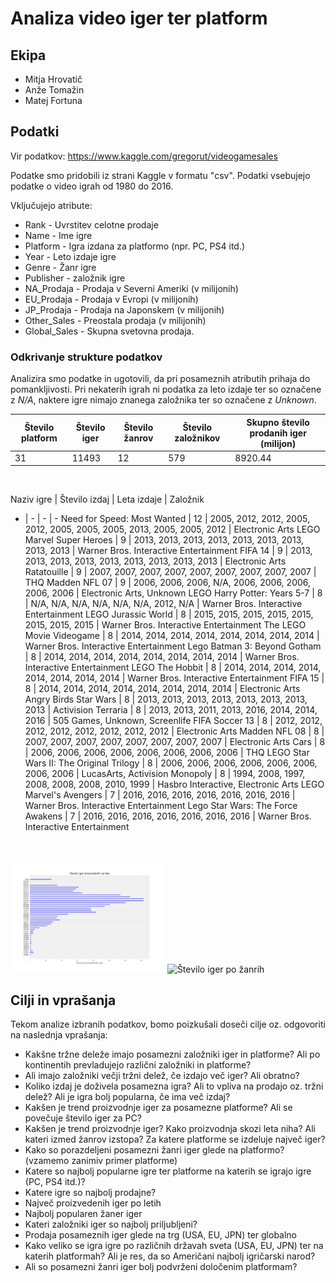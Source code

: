 # Analiza video iger ter platform
## Ekipa
* Mitja Hrovatič
* Anže Tomažin
* Matej Fortuna


## Podatki
Vir podatkov: https://www.kaggle.com/gregorut/videogamesales

Podatke smo pridobili iz strani Kaggle v formatu "csv".
Podatki vsebujejo podatke o video igrah od 1980 do 2016.

Vključujejo atribute:

* Rank - Uvrstitev celotne prodaje
* Name - Ime igre
* Platform - Igra izdana za platformo (npr. PC, PS4 itd.)
* Year - Leto izdaje igre
* Genre - Žanr igre
* Publisher - založnik igre
* NA_Prodaja - Prodaja v Severni Ameriki (v milijonih)
* EU_Prodaja - Prodaja v Evropi (v milijonih)
* JP_Prodaja - Prodaja na Japonskem (v milijonih)
* Other_Sales - Preostala prodaja (v milijonih)
* Global_Sales - Skupna svetovna prodaja.

### Odkrivanje strukture podatkov
Analizira smo podatke in ugotovili, da pri posameznih atributih prihaja do pomankljivosti. Pri nekaterih igrah ni podatka za leto izdaje ter so označene z *N/A*, naktere igre nimajo znanega založnika ter so označene z *Unknown*.

Število platform | Število iger | Število žanrov | Število založnikov | Skupno število prodanih iger (milijon)
---------------- | ------------ | -------------- | ------------------ | ----------------------------
31               | 11493        | 12             | 579                | 8920.44

<br>

Naziv igre | Število izdaj | Leta izdaje | Založnik 
 - | - | - | -
Need for Speed: Most Wanted | 12 | 2005, 2012, 2012, 2005, 2012, 2005, 2005, 2005, 2013, 2005, 2005, 2012 | Electronic Arts
LEGO Marvel Super Heroes | 9 | 2013, 2013, 2013, 2013, 2013, 2013, 2013, 2013, 2013 | Warner Bros. Interactive Entertainment
FIFA 14 | 9 | 2013, 2013, 2013, 2013, 2013, 2013, 2013, 2013, 2013 | Electronic Arts
Ratatouille | 9 | 2007, 2007, 2007, 2007, 2007, 2007, 2007, 2007, 2007 | THQ
Madden NFL 07 | 9 | 2006, 2006, 2006, N/A, 2006, 2006, 2006, 2006, 2006 | Electronic Arts, Unknown
LEGO Harry Potter: Years 5-7 | 8 | N/A, N/A, N/A, N/A, N/A, N/A, 2012, N/A | Warner Bros. Interactive Entertainment
LEGO Jurassic World | 8 | 2015, 2015, 2015, 2015, 2015, 2015, 2015, 2015 | Warner Bros. Interactive Entertainment
The LEGO Movie Videogame | 8 | 2014, 2014, 2014, 2014, 2014, 2014, 2014, 2014 | Warner Bros. Interactive Entertainment
Lego Batman 3: Beyond Gotham | 8 | 2014, 2014, 2014, 2014, 2014, 2014, 2014, 2014 | Warner Bros. Interactive Entertainment
LEGO The Hobbit | 8 | 2014, 2014, 2014, 2014, 2014, 2014, 2014, 2014 | Warner Bros. Interactive Entertainment
FIFA 15 | 8 | 2014, 2014, 2014, 2014, 2014, 2014, 2014, 2014 | Electronic Arts
Angry Birds Star Wars | 8 | 2013, 2013, 2013, 2013, 2013, 2013, 2013, 2013 | Activision
Terraria | 8 | 2013, 2013, 2011, 2013, 2016, 2014, 2014, 2016 | 505 Games, Unknown, Screenlife
FIFA Soccer 13 | 8 | 2012, 2012, 2012, 2012, 2012, 2012, 2012, 2012 | Electronic Arts
Madden NFL 08 | 8 | 2007, 2007, 2007, 2007, 2007, 2007, 2007, 2007 | Electronic Arts
Cars | 8 | 2006, 2006, 2006, 2006, 2006, 2006, 2006, 2006 | THQ
LEGO Star Wars II: The Original Trilogy | 8 | 2006, 2006, 2006, 2006, 2006, 2006, 2006, 2006 | LucasArts, Activision
Monopoly | 8 | 1994, 2008, 1997, 2008, 2008, 2008, 2010, 1999 | Hasbro Interactive, Electronic Arts
LEGO Marvel's Avengers | 7 | 2016, 2016, 2016, 2016, 2016, 2016, 2016 | Warner Bros. Interactive Entertainment
Lego Star Wars: The Force Awakens | 7 | 2016, 2016, 2016, 2016, 2016, 2016, 2016 | Warner Bros. Interactive Entertainment
<br>
<br>
<img src="slike/stevilo_iger_proizvedenih_na_leto.png" alt="Število iger proizvedenih na leto" width="49%">
<img src="slike/stevilo_iger_po_žanrih.png" alt="Število iger po žanrih" width="49%">


## Cilji in vprašanja
Tekom analize izbranih podatkov, bomo poizkušali doseči cilje oz. odgovoriti na naslednja vprašanja:

* Kakšne tržne deleže imajo posamezni založniki iger in platforme? Ali po kontinentih prevladujejo različni založniki in platforme?
* Ali imajo založniki večji tržni delež, če izdajo več iger? Ali obratno?
* Koliko izdaj je doživela posamezna igra? Ali to vpliva na prodajo oz. tržni delež? Ali je igra bolj popularna, če ima več izdaj?
* Kakšen je trend proizvodnje iger za posamezne platforme? Ali se povečuje število iger za PC?
* Kakšen je trend proizvodnje iger? Kako proizvodnja skozi leta niha? Ali kateri izmed žanrov izstopa? Za katere platforme se izdeluje največ iger?
* Kako so porazdeljeni posamezni žanri iger glede na platformo? (vzamemo zanimiv primer platforme)
* Katere so najbolj popularne igre ter platforme na katerih se igrajo igre (PC, PS4 itd.)?
* Katere igre so najbolj prodajne?
* Največ proizvedenih iger po letih
* Najbolj popularen žaner iger
* Kateri založniki iger so najbolj priljubljeni?
* Prodaja posameznih iger glede na trg (USA, EU, JPN) ter globalno
* Kako veliko se igra igre po različnih državah sveta (USA, EU, JPN) ter na katerih platformah? Ali je res, da so Američani najbolj igričarski narod?
* Ali so posamezni žanri iger bolj podvrženi določenim platformam?
